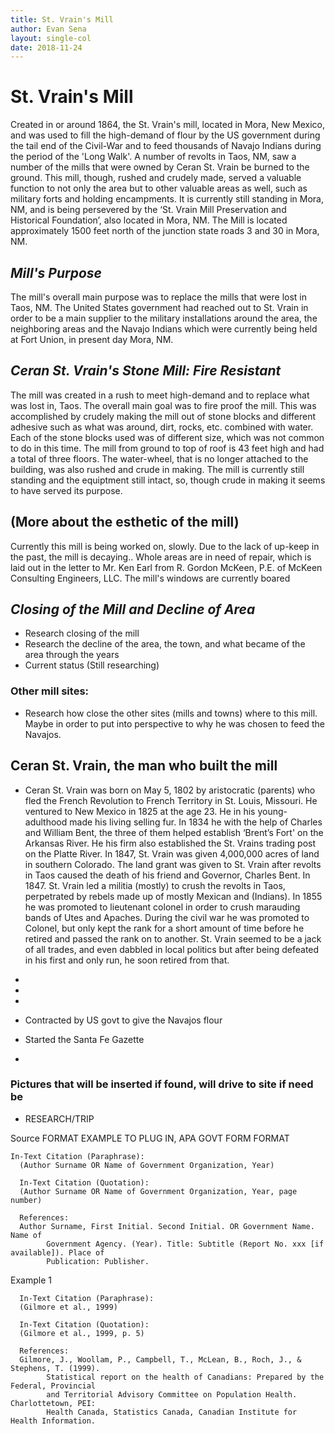 ```yaml
---
title: St. Vrain's Mill
author: Evan Sena
layout: single-col
date: 2018-11-24
---
```


# St. Vrain's Mill
 Created in or around 1864, the St. Vrain's mill, located in Mora, New Mexico, and was used to fill the high-demand of flour by the US government during the tail end of the Civil-War and to feed thousands of Navajo Indians during the period of the 'Long Walk'. A number of revolts in Taos, NM, saw a number of the mills that were owned by Ceran St. Vrain be burned to the ground. This mill, though, rushed and crudely made, served a valuable function to not only the area but to other valuable areas as well, such as military forts and holding encampments.  It is currently still standing in Mora, NM, and is being persevered by the ‘St. Vrain Mill Preservation and Historical Foundation’, also located in Mora, NM. The Mill is located approximately 1500 feet north of the junction state roads 3 and 30 in Mora, NM. 

## *Mill's Purpose*
The mill's overall main purpose was to replace the mills that were lost in Taos, NM. The United States government had reached out to St. Vrain in order to be a main supplier to the military installations around the area, the neighboring areas and the Navajo Indians which were currently being held at Fort Union, in present day Mora, NM.

## *Ceran St. Vrain's Stone Mill: Fire Resistant*
 The mill was created in a rush to meet high-demand and to replace what was lost in, Taos. The overall main goal was to fire proof the mill. This was accomplished by crudely making the mill out of stone blocks and different adhesive such as what was around, dirt, rocks, etc. combined with water. Each of the stone blocks used was of different size, which was not common to do in this time.  The mill from ground to top of roof is 43 feet high and had a total of three floors. The water-wheel, that is no longer attached to the building, was also rushed and crude in making. The mill is currently still standing and the equiptment still intact, so, though crude in making it seems to have served its purpose. 

## (More about the esthetic of the mill)
  Currently this mill is being worked on, slowly. Due to the lack of up-keep in the past, the mill is decaying.. Whole areas are
  in need of repair, which is laid out in the letter to Mr. Ken Earl from R. Gordon McKeen, P.E. of McKeen Consulting 
  Engineers, LLC. The mill's windows are currently boared

## *Closing of the Mill and Decline of Area*
- Research closing of the mill
- Research the decline of the area, the town, and what became of the area through the years
- Current status
(Still researching)

### Other mill sites:
- Research how close the other sites (mills and towns) where to this mill. Maybe in order to put into perspective to why he was chosen to feed the Navajos.

## Ceran St. Vrain, the man who built the mill
- Ceran St. Vrain was born on May 5, 1802 by aristocratic (parents) who fled the French Revolution to French Territory in St. Louis, Missouri. He ventured to New Mexico in 1825 at the age 23. He in his young-adulthood made his living selling fur. In 1834 he with the help of Charles and William Bent, the three of them helped establish ‘Brent’s Fort' on the Arkansas River. He his firm also established the St. Vrains trading post on the Platte River. In 1847, St. Vrain was given 4,000,000 acres of land in southern Colorado. The land grant was given to St. Vrain after revolts in Taos caused the death of his friend and Governor, Charles Bent. In 1847. St. Vrain led a militia (mostly) to crush the revolts in Taos, perpetrated by rebels made up of mostly Mexican and (Indians). In 1855 he was promoted to lieutenant colonel in order to crush marauding bands of Utes and Apaches. During the civil war he was promoted to Colonel, but only kept the rank for a short amount of time before he retired and passed the rank on to another. St. Vrain seemed to be a jack of all trades, and even dabbled in local politics but after being defeated in his first and only run, he soon retired from that. 
- 
- 
- 
- Contracted by US govt to give the Navajos flour
- Started the Santa Fe Gazette 





-

### Pictures that will be inserted if found, will drive to site if need be
- RESEARCH/TRIP


Source FORMAT EXAMPLE TO PLUG IN, APA GOVT FORM FORMAT

    In-Text Citation (Paraphrase): 
      (Author Surname OR Name of Government Organization, Year)
     
      In-Text Citation (Quotation):
      (Author Surname OR Name of Government Organization, Year, page number)
 
      References:
      Author Surname, First Initial. Second Initial. OR Government Name. Name of
            Government Agency. (Year). Title: Subtitle (Report No. xxx [if available]). Place of
            Publication: Publisher.
 
Example 1 
 
      In-Text Citation (Paraphrase): 
      (Gilmore et al., 1999)
     
      In-Text Citation (Quotation):
      (Gilmore et al., 1999, p. 5)
 
      References:
      Gilmore, J., Woollam, P., Campbell, T., McLean, B., Roch, J., & Stephens, T. (1999).
            Statistical report on the health of Canadians: Prepared by the Federal, Provincial
            and Territorial Advisory Committee on Population Health. Charlottetown, PEI:
            Health Canada, Statistics Canada, Canadian Institute for Health Information.
 
